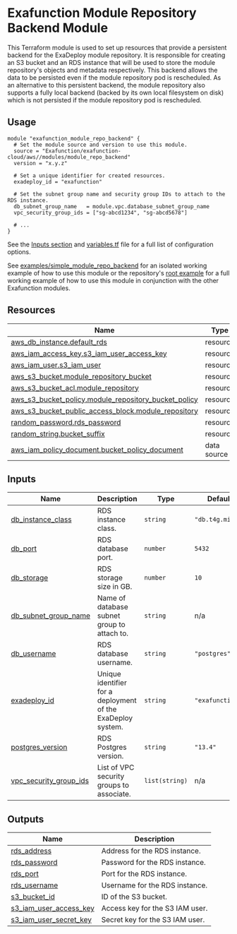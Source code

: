# Exafunction Module Repository Backend Module

This Terraform module is used to set up resources that provide a persistent backend for the ExaDeploy module repository. It is responsible for creating an S3 bucket and an RDS instance that will be used to store the module repository's objects and metadata respectively. This backend allows the data to be persisted even if the module repository pod is rescheduled. As an alternative to this persistent backend, the module repository also supports a fully local backend (backed by its own local filesystem on disk) which is not persisted if the module repository pod is rescheduled.

## Usage
```hcl
module "exafunction_module_repo_backend" {
  # Set the module source and version to use this module.
  source = "Exafunction/exafunction-cloud/aws//modules/module_repo_backend"
  version = "x.y.z"

  # Set a unique identifier for created resources.
  exadeploy_id = "exafunction"

  # Set the subnet group name and security group IDs to attach to the RDS instance.
  db_subnet_group_name   = module.vpc.database_subnet_group_name
  vpc_security_group_ids = ["sg-abcd1234", "sg-abcd5678"]

  # ...
}
```
See the [Inputs section](#inputs) and [variables.tf](https://github.com/Exafunction/terraform-aws-exafunction-cloud/tree/main/modules/module_repo_backend/variables.tf) file for a full list of configuration options.

See [examples/simple_module_repo_backend](https://github.com/Exafunction/terraform-aws-exafunction-cloud/tree/main/modules/module_repo_backend/examples/simple_module_repo_backend) for an isolated working example of how to use this module or the repository's [root example](https://github.com/Exafunction/terraform-aws-exafunction-cloud) for a full working example of how to use this module in conjunction with the other Exafunction modules.

<!-- BEGIN_TF_DOCS -->
## Resources

| Name | Type |
|------|------|
| [aws_db_instance.default_rds](https://registry.terraform.io/providers/hashicorp/aws/latest/docs/resources/db_instance) | resource |
| [aws_iam_access_key.s3_iam_user_access_key](https://registry.terraform.io/providers/hashicorp/aws/latest/docs/resources/iam_access_key) | resource |
| [aws_iam_user.s3_iam_user](https://registry.terraform.io/providers/hashicorp/aws/latest/docs/resources/iam_user) | resource |
| [aws_s3_bucket.module_repository_bucket](https://registry.terraform.io/providers/hashicorp/aws/latest/docs/resources/s3_bucket) | resource |
| [aws_s3_bucket_acl.module_repository](https://registry.terraform.io/providers/hashicorp/aws/latest/docs/resources/s3_bucket_acl) | resource |
| [aws_s3_bucket_policy.module_repository_bucket_policy](https://registry.terraform.io/providers/hashicorp/aws/latest/docs/resources/s3_bucket_policy) | resource |
| [aws_s3_bucket_public_access_block.module_repository](https://registry.terraform.io/providers/hashicorp/aws/latest/docs/resources/s3_bucket_public_access_block) | resource |
| [random_password.rds_password](https://registry.terraform.io/providers/hashicorp/random/latest/docs/resources/password) | resource |
| [random_string.bucket_suffix](https://registry.terraform.io/providers/hashicorp/random/latest/docs/resources/string) | resource |
| [aws_iam_policy_document.bucket_policy_document](https://registry.terraform.io/providers/hashicorp/aws/latest/docs/data-sources/iam_policy_document) | data source |

## Inputs

| Name | Description | Type | Default | Required |
|------|-------------|------|---------|:--------:|
| <a name="input_db_instance_class"></a> [db\_instance\_class](#input\_db\_instance\_class) | RDS instance class. | `string` | `"db.t4g.micro"` | no |
| <a name="input_db_port"></a> [db\_port](#input\_db\_port) | RDS database port. | `number` | `5432` | no |
| <a name="input_db_storage"></a> [db\_storage](#input\_db\_storage) | RDS storage size in GB. | `number` | `10` | no |
| <a name="input_db_subnet_group_name"></a> [db\_subnet\_group\_name](#input\_db\_subnet\_group\_name) | Name of database subnet group to attach to. | `string` | n/a | yes |
| <a name="input_db_username"></a> [db\_username](#input\_db\_username) | RDS database username. | `string` | `"postgres"` | no |
| <a name="input_exadeploy_id"></a> [exadeploy\_id](#input\_exadeploy\_id) | Unique identifier for a deployment of the ExaDeploy system. | `string` | `"exafunction"` | no |
| <a name="input_postgres_version"></a> [postgres\_version](#input\_postgres\_version) | RDS Postgres version. | `string` | `"13.4"` | no |
| <a name="input_vpc_security_group_ids"></a> [vpc\_security\_group\_ids](#input\_vpc\_security\_group\_ids) | List of VPC security groups to associate. | `list(string)` | n/a | yes |

## Outputs

| Name | Description |
|------|-------------|
| <a name="output_rds_address"></a> [rds\_address](#output\_rds\_address) | Address for the RDS instance. |
| <a name="output_rds_password"></a> [rds\_password](#output\_rds\_password) | Password for the RDS instance. |
| <a name="output_rds_port"></a> [rds\_port](#output\_rds\_port) | Port for the RDS instance. |
| <a name="output_rds_username"></a> [rds\_username](#output\_rds\_username) | Username for the RDS instance. |
| <a name="output_s3_bucket_id"></a> [s3\_bucket\_id](#output\_s3\_bucket\_id) | ID of the S3 bucket. |
| <a name="output_s3_iam_user_access_key"></a> [s3\_iam\_user\_access\_key](#output\_s3\_iam\_user\_access\_key) | Access key for the S3 IAM user. |
| <a name="output_s3_iam_user_secret_key"></a> [s3\_iam\_user\_secret\_key](#output\_s3\_iam\_user\_secret\_key) | Secret key for the S3 IAM user. |
<!-- END_TF_DOCS -->
